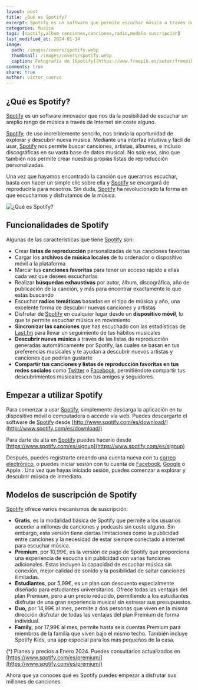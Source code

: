 ```yaml
---
layout: post
title: ¿Qué es Spotify?
excerpt: Spotify es un software que permite escuchar música a través de Internet de forma gratuita o mediante suscripción con diversas funciones y planes.
categories: Musica
tags: [spotify,album canciones,canciones,radio,modelo suscripción]
last_modified_at: 2024-01-14
image:
  path: /images/covers/spotify.webp
  thumbnail: /images/covers/spotify.webp
  caption: Fotografía de [Spotify](https://www.freepik.es/autor/freepik)
comments: true
share: true
author: victor_cuervo
---
```


## ¿Qué es Spotify?


[Spotify](https://open.spotify.com/) es un software innovador que nos da la posibilidad de escuchar un amplio rango de música a través de Internet sin coste alguno.


[Spotify](https://open.spotify.com/), de uso increíblemente sencillo, nos brinda la oportunidad de explorar y descubrir nueva música. Mediante una interfaz intuitiva y fácil de usar, [Spotify](https://open.spotify.com/) nos permite buscar canciones, artistas, álbumes, e incluso discográficas en su vasta base de datos musical. No solo eso, sino que también nos permite crear nuestras propias listas de reproducción personalizadas.


Una vez que hayamos encontrado la canción que queramos escuchar, basta con hacer un simple clic sobre ella y [Spotify](https://open.spotify.com/) se encargará de reproducirla para nosotros. Sin duda, [Spotify](https://open.spotify.com/) ha revolucionado la forma en que escuchamos y disfrutamos de la música.


![¿Qué es Spotify?](https://www.ayudaenlaweb.com/images/articulos/spotify/spotify-home.webp)


## Funcionalidades de Spotify


Algunas de las características que tiene [Spotify](https://open.spotify.com/) son:

- Crear **listas de reproducción** personalizadas de tus canciones favoritas
- Cargar los **archivos de música locales** de tu ordenador o dispositivo móvil a la plataforma
- Marcar tus **canciones favoritas** para tener un acceso rápido a ellas cada vez que desees escucharlas
- Realizar **búsquedas exhaustivas** por autor, álbum, discográfica, año de publicación de la canción, y más para encontrar exactamente lo que estás buscando
- Escuchar **radios temáticas** basadas en el tipo de música y año, una excelente forma de descubrir nuevas canciones y artistas
- Disfrutar de [Spotify](https://open.spotify.com/) en cualquier lugar desde un **dispositivo móvil**, lo que te permite escuchar música en movimiento
- **Sincronizar las canciones** que has escuchado con las estadísticas de [Last.fm](https://www.ayudaenlaweb.com/musica/que-es-last-fm/) para llevar un seguimiento de tus hábitos musicales
- **Descubrir nueva música** a través de las listas de reproducción generadas automáticamente por Spotify, las cuales se basan en tus preferencias musicales y te ayudan a descubrir nuevos artistas y canciones que podrían gustarte
- **Compartir tus canciones y listas de reproducción favoritas en tus redes sociales** como [Twitter](https://www.ayudaenlaweb.com/redes-sociales/que-es-twitter/) o [Facebook](https://www.ayudaenlaweb.com/redes-sociales/que-es-facebook/), permitiéndote compartir tus descubrimientos musicales con tus amigos y seguidores.

## Empezar a utilizar Spotify


Para comenzar a usar [Spotify](https://open.spotify.com/), simplemente descarga la aplicación en tu dispositivo móvil o computadora o accede vía web. Puedes descargarte el software de [Spotify](https://open.spotify.com/) desde [http://www.spotify.com/es/download/](http://www.spotify.com/es/download/)


Para darte de alta en [Spotify](https://open.spotify.com/) puedes hacerlo desde [https://www.spotify.com/es/signup](https://www.spotify.com/es/signup)


Después, puedes registrarte creando una cuenta nueva con tu [correo electrónico](https://www.ayudaenlaweb.com/correo-electronico/que-es-un-email/), o puedes iniciar sesión con tu cuenta de [Facebook](https://www.ayudaenlaweb.com/redes-sociales/que-es-facebook/), [Google](https://www.ayudaenlaweb.com/correo-electronico/que-es-gmail/) o Apple . Una vez que hayas iniciado sesión, puedes comenzar a explorar y descubrir música de inmediato.


## Modelos de suscripción de Spotify


[Spotify](https://open.spotify.com/) ofrece varios mecanismos de suscripción:

- **Gratis**, es la modalidad básica de Spotify que permite a los usuarios acceder a millones de canciones y podcasts sin costo alguno. Sin embargo, esta versión tiene ciertas limitaciones como la publicidad entre canciones y la necesidad de estar siempre conectado a internet para escuchar música.
- **Premium**, por 10,99€, es la versión de pago de Spotify que proporciona una experiencia de escucha sin publicidad con varias funciones adicionales. Estas incluyen la capacidad de escuchar música sin conexión, mejor calidad de sonido y la posibilidad de saltar canciones ilimitadas.
- **Estudiantes**, por 5,99€, es un plan con descuento especialmente diseñado para estudiantes universitarios. Ofrece todas las ventajas del plan Premium, pero a un precio reducido, permitiendo a los estudiantes disfrutar de una gran experiencia musical sin estresar sus presupuestos.
- **Duo,** por 14,99€ al mes, permite a dos personas que viven en la misma dirección disfrutar de todas las ventajas del plan Premium de forma individual.
- **Family,** por 17,99€ al mes, permite hasta seis cuentas Premium para miembros de la familia que viven bajo el mismo techo. También incluye Spotify Kids, una app especial para los más pequeños de la casa.

(*) Planes y precios a Enero 2024. Puedes consultarlos actualizados en [https://www.spotify.com/es/premium/](https://www.spotify.com/es/premium/)


Ahora que ya conoces qué es Spotify puedes empezar a disfrutar sus millones de canciones.

